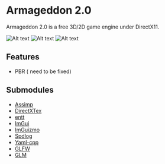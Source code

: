 # Armageddon 2.0
Armageddon 2.0 is a free 3D/2D game engine under DirectX11. 

![Alt text](https://github.com/Alexisloic21/Armageddon-2.0/blob/main/Preview/CerberusPreview.png?raw=true)
![Alt text](https://github.com/Alexisloic21/Armageddon-2.0/blob/main/Preview/SponzaPreview.png?raw=true)
![Alt text](https://github.com/Alexisloic21/Armageddon-2.0/blob/main/Preview/BloomPreview.png?raw=true)

## Features
* PBR ( need to be fixed)


## Submodules

* [Assimp](https://github.com/assimp/assimp)
* [DirectXTex](https://github.com/microsoft/DirectXTex)
* [entt](https://github.com/skypjack/entt)
* [ImGui](https://github.com/ocornut/imgui)
* [ImGuizmo](https://github.com/CedricGuillemet/ImGuizmo)
* [Spdlog](https://github.com/gabime/spdlog)
* [Yaml-cpp](https://github.com/jbeder/yaml-cpp)
* [GLFW](https://github.com/glfw/glfw)
* [GLM](https://github.com/g-truc/glm)
